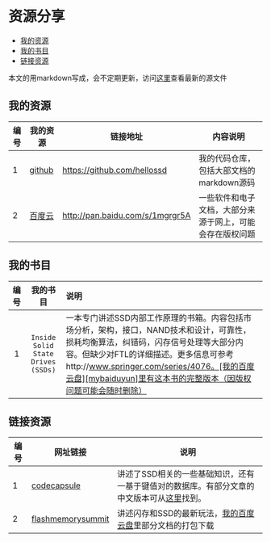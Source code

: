 资源分享
=======

*   [我的资源](#mysource)
*   [我的书目](#books)
*   [链接资源](#urls)

本文的用markdown写成，会不定期更新，访问[这里][shares-page-src]查看最新的源文件

[shares-page-src]:https://github.com/hellossd/blog/blob/master/shares.md

<h2 id="mysource">我的资源</h2>

|编号|我的资源|链接地址|内容说明|
|---|-------|-------|-------|
|1 |[github][hellossd_at_github] |https://github.com/hellossd|我的代码仓库，包括大部文档的markdown源码|
|2 |[百度云][mybaiduyun]　|http://pan.baidu.com/s/1mgrgr5A|一些软件和电子文档，大部分来源于网上，可能会存在版权问题|

<h2 id="books">我的书目</h2>

|编号   |我的书目|说明   |
|:-----:|:-------:|:-------|
|1      |`Inside Solid State Drives (SSDs)`|一本专门讲述SSD内部工作原理的书箱。内容包括市场分析，架构，接口，NAND技术和设计，可靠性，损耗均衡算法，纠错码，闪存信号处理等大部分内容。但缺少对FTL的详细描述。更多信息可参考http://www.springer.com/series/4076。[我的百度云盘][mybaiduyun]里有这本书的完整版本（因版权问题可能会随时删除）|


<h2 id="urls">链接资源</h2>

|编号|网址链接|说明   |
|----|-------|-------|
|1   |[codecapsule][codecapsule]|讲述了SSD相关的一些基础知识，还有一基于键值对的数据库。有部分文章的中文版本可从[这里][blog_xiongduo]找到。|
|2   |[flashmemorysummit][flashmemorysummit]|讲述闪存和SSD的最新玩法，[我的百度云盘][mybaiduyun]里部分文档的打包下载|

[codecapsule]:http://codecapsule.com/
[blog_xiongduo]:http://blog.xiongduo.cn/
[flashmemorysummit]:http://www.flashmemorysummit.com/
[hellossd_at_github]:https://github.com/hellossd
[mybaiduyun]:http://pan.baidu.com/s/1mgrgr5A